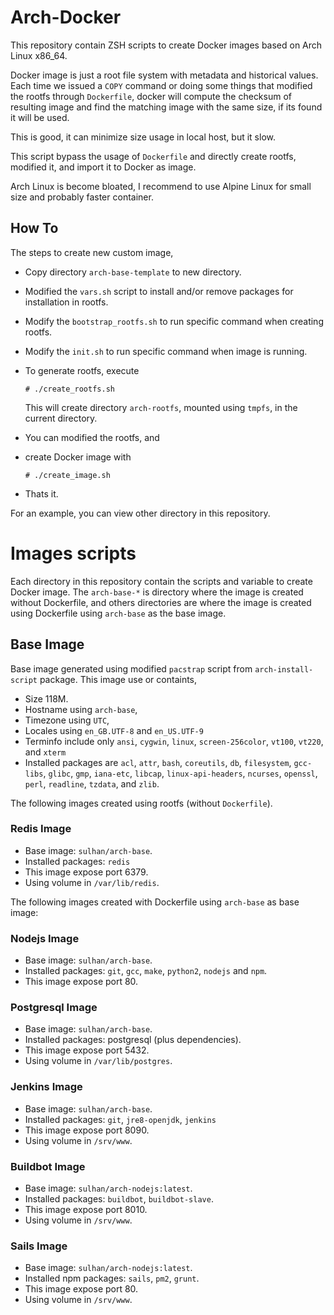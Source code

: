 # Arch-Docker

This repository contain ZSH scripts to create Docker images based on Arch Linux
x86_64.

Docker image is just a root file system with metadata and historical values.
Each time we issued a `COPY` command or doing some things that modified the
rootfs through `Dockerfile`, docker will compute the checksum of resulting
image and find the matching image with the same size, if its found it will be
used.

This is good, it can minimize size usage in local host, but it slow.

This script bypass the usage of `Dockerfile` and directly create rootfs,
modified it, and import it to Docker as image.

Arch Linux is become bloated, I recommend to use Alpine Linux for small size
and probably faster container.

## How To

The steps to create new custom image,

* Copy directory `arch-base-template` to new directory.
* Modified the `vars.sh` script to install and/or remove packages for
  installation in rootfs.
* Modify the `bootstrap_rootfs.sh` to run specific command when creating
  rootfs.
* Modify the `init.sh` to run specific command when image is running.
* To generate rootfs, execute

  ```
  # ./create_rootfs.sh
  ```

  This will create directory `arch-rootfs`, mounted using `tmpfs`, in the
  current directory.

* You can modified the rootfs, and
* create Docker image with

  ```
  # ./create_image.sh
  ```

* Thats it.

For an example, you can view other directory in this repository.

# Images scripts

Each directory in this repository contain the scripts and variable to create
Docker image.
The `arch-base-*` is directory where the image is created without Dockerfile,
and others directories are where the image is created using Dockerfile
using `arch-base` as the base image.

## Base Image

Base image generated using modified `pacstrap` script from
`arch-install-script` package. This image use or containts,

* Size 118M.
* Hostname using `arch-base`,
* Timezone using `UTC`,
* Locales using `en_GB.UTF-8` and `en_US.UTF-9`
* Terminfo include only `ansi`, `cygwin`, `linux`, `screen-256color`, `vt100`,
  `vt220`, and `xterm`
* Installed packages are `acl`, `attr`, `bash`, `coreutils`, `db`,
  `filesystem`, `gcc-libs`, `glibc`, `gmp`, `iana-etc`, `libcap`,
  `linux-api-headers`, `ncurses`, `openssl`, `perl`, `readline`, `tzdata`, and
  `zlib`.

The following images created using rootfs (without `Dockerfile`).

### Redis Image

* Base image: `sulhan/arch-base`.
* Installed packages: `redis`
* This image expose port 6379.
* Using volume in `/var/lib/redis`.

The following images created with Dockerfile using `arch-base` as base image:

### Nodejs Image

* Base image: `sulhan/arch-base`.
* Installed packages: `git`, `gcc`, `make`, `python2`, `nodejs` and `npm`.
* This image expose port 80.

### Postgresql Image

* Base image: `sulhan/arch-base`.
* Installed packages: postgresql (plus dependencies).
* This image expose port 5432.
* Using volume in `/var/lib/postgres`.

### Jenkins Image

* Base image: `sulhan/arch-base`.
* Installed packages: `git`, `jre8-openjdk`, `jenkins`
* This image expose port 8090.
* Using volume in `/srv/www`.

### Buildbot Image

* Base image: `sulhan/arch-nodejs:latest`.
* Installed packages: `buildbot`, `buildbot-slave`.
* This image expose port 8010.
* Using volume in `/srv/www`.

### Sails Image

* Base image: `sulhan/arch-nodejs:latest`.
* Installed npm packages: `sails`, `pm2`, `grunt`.
* This image expose port 80.
* Using volume in `/srv/www`.
